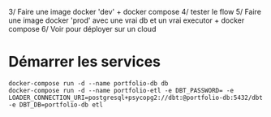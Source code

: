 3/ Faire une image docker 'dev' + docker compose
4/ tester le flow
5/ Faire une image docker 'prod' avec une vrai db et un vrai executor + docker compose
6/ Voir pour déployer sur un cloud


# Démarrer les services
```
docker-compose run -d --name portfolio-db db
docker-compose run -d --name portfolio-etl -e DBT_PASSWORD= -e LOADER_CONNECTION_URI=postgresql+psycopg2://dbt:@portfolio-db:5432/dbt -e DBT_DB=portfolio-db etl
```
